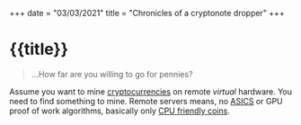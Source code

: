 +++
date = "03/03/2021"
title = "Chronicles of a cryptonote dropper"
+++
# {{title}}

> ...How far are you willing to go for pennies?

Assume you want to mine [cryptocurrencies] on remote _virtual_ hardware. You need to find something to mine. Remote servers means, no [ASICS] or GPU proof of work algorithms, basically only [CPU friendly coins].



[cryptocurrencies]: https://en.wikipedia.org/wiki/Cryptocurrency
[ASICS]: https://en.wikipedia.org/wiki/Application-specific_integrated_circuit
[CPU friendly coins]: \stuff/a-few-notes-on-proof-of-work
